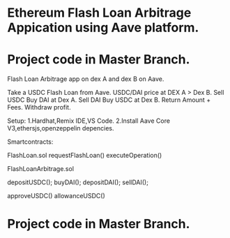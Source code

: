Ethereum Flash Loan Arbitrage Appication using Aave platform.
=============================================================

Project code in Master Branch.
=============================

Flash Loan Arbitrage app on dex A and dex B on Aave.

Take a USDC Flash Loan from Aave.
USDC/DAI price at DEX A > Dex B.
Sell USDC Buy DAI at Dex A.
Sell DAI Buy USDC at Dex B.
Return Amount + Fees.
Withdraw profit.

Setup:
1.Hardhat,Remix IDE,VS Code.
2.Install Aave Core V3,ethersjs,openzeppelin depencies.

Smartcontracts:

FlashLoan.sol
requestFlashLoan()
executeOperation()

FlashLoanArbitrage.sol

depositUSDC();
buyDAI();
depositDAI();
sellDAI();

approveUSDC()
allowanceUSDC()

Project code in Master Branch.
==============================
